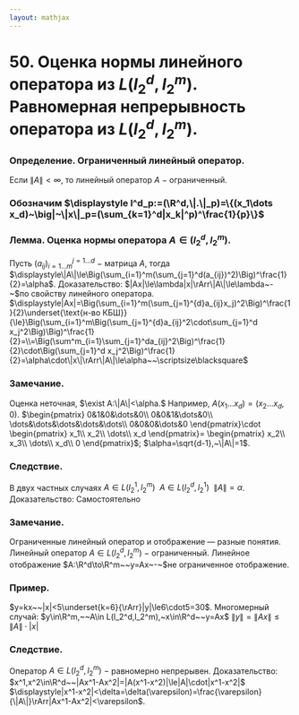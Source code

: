 ```yaml
---  
layout: mathjax  
---  
```


# 50. Оценка нормы линейного оператора из $L(l_2^d,l_2^m)$. Равномерная непрерывность оператора из $L(l_2^d,l_2^m)$.

### Определение. Ограниченный линейный оператор.
Если $\|A\|<\infty,$ то линейный оператор $A~-~$ограниченный.

### Обозначим $\displaystyle l^d_p:=(\R^d,\|.\|_p)=\{(x_1\dots x_d)~\big|~\|x\|_p=(\sum_{k=1}^d|x_k|^p)^\frac{1}{p}\}$

### Лемма. Оценка нормы оператора $A\in(l_2^d,l_2^m)$.
Пусть $(a_{ij})_{i=1\dots m}^{j=1\dots d}~-~$матрица $A$, тогда $\displaystyle\|A\|\le\Big(\sum_{i=1}^m(\sum_{j=1}^d(a_{ij})^2)\Big)^\frac{1}{2}=\alpha$.
Доказательство:
$|Ax|\le\lambda|x|\rArr\|A\|\le\lambda~-~$по свойству линейного оператора.
$\displaystyle|Ax|=\Big(\sum_{i=1}^m(\sum_{j=1}^{d}a_{ij}x_j)^2\Big)^\frac{1}{2}\underset{\text{н-во КБШ}}{\le}\Big(\sum_{i=1}^m\Big(\sum_{j=1}^{d}a_{ij}^2\cdot\sum_{j=1}^d x_j^2\Big)\Big)^\frac{1}{2}=\\=\Big(\sum^m_{i=1}\sum_{j=1}^da_{ij}^2\Big)^\frac{1}{2}\cdot\Big(\sum_{j=1}^d x_j^2\Big)^\frac{1}{2}=\alpha\cdot\|x\|\rArr\|A\|\le\alpha~~\scriptsize\blacksquare$

### Замечание.
Оценка неточная, $\exist A:\|A\|<\alpha.$ 
Например, $A(x_1\dots x_d)=(x_2\dots x_d,0)$.
$\begin{pmatrix}
0&1&0&\dots&0\\
0&0&1&\dots&0\\
\dots&\dots&\dots&\dots&\dots\\
0&0&0&\dots&0
\end{pmatrix}\cdot
\begin{pmatrix}
x_1\\
x_2\\
\dots\\
x_d
\end{pmatrix}=
\begin{pmatrix}
x_2\\
x_3\\
\dots\\
x_d\\
0
\end{pmatrix}$;
$\alpha=\sqrt{d-1},~\|A\|=1$.

### Следствие. 
В двух частных случаях $A\in L(l_2^1,l_2^m)~~A\in L(l_2^d,l_2^1)~~\|A\|=\alpha$.
Доказательство:
Самостоятельно

### Замечание.
Ограниченные линейный оператор и отображение — разные понятия.
Линейный оператор $A\in L(l_2^d,l_2^m)~-~$ограниченный.
Линейное отображение $A:\R^d\to\R^m~~y=Ax~-~$не ограниченное отображение.

### Пример.
$y=kx~~|x|<5\underset{k=6}{\rArr}|y|\le6\cdot5=30$.
Многомерный случай: $y\in\R^m,~~A\in L(l_2^d,l_2^m),~x\in\R^d~~y=Ax$
$\|y\|=\|Ax\|\le\|A\|\cdot|x|$

### Следствие.
Оператор $A\in L(l_2^d,l_2^m)~-~$равномерно непрерывен.
Доказательство:
$x^1,x^2\in\R^d~~|Ax^1-Ax^2|=|A(x^1-x^2)|\le|A|\cdot|x^1-x^2|$
$\displaystyle|x^1-x^2|<\delta=\delta(\varepsilon)=\frac{\varepsilon}{\|A\|}\rArr|Ax^1-Ax^2|<\varepsilon$.